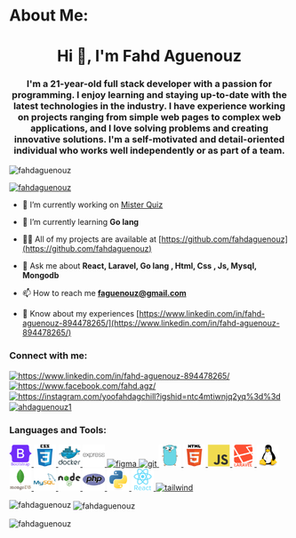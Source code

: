 #  About Me:
<h1 align="center">Hi 👋, I'm Fahd Aguenouz</h1>
<h3 align="center">I'm a 21-year-old full stack developer with a passion for programming. I enjoy learning and staying up-to-date with the latest technologies in the industry. I have experience working on projects ranging from simple web pages to complex web applications, and I love solving problems and creating innovative solutions. I'm a self-motivated and detail-oriented individual who works well independently or as part of a team.</h3>

<p align="left"> <img src="https://komarev.com/ghpvc/?username=fahdaguenouz&label=Profile%20views&color=0e75b6&style=flat" alt="fahdaguenouz" /> </p>

<p align="left"> <a href="https://github.com/ryo-ma/github-profile-trophy"><img src="https://github-profile-trophy.vercel.app/?username=fahdaguenouz" alt="fahdaguenouz" /></a> </p>

- 🔭 I’m currently working on [Mister Quiz](https://github.com/fahdaguenouz/mister-quiz)

- 🌱 I’m currently learning **Go lang**

- 👨‍💻 All of my projects are available at [https://github.com/fahdaguenouz](https://github.com/fahdaguenouz)

- 💬 Ask me about **React, Laravel, Go lang , Html, Css , Js, Mysql, Mongodb**

- 📫 How to reach me **faguenouz@gmail.com**

- 📄 Know about my experiences [https://www.linkedin.com/in/fahd-aguenouz-894478265/](https://www.linkedin.com/in/fahd-aguenouz-894478265/)

<h3 align="left">Connect with me:</h3>
<p align="left">
<a href="https://linkedin.com/in/https://www.linkedin.com/in/fahd-aguenouz-894478265/" target="blank"><img align="center" src="https://raw.githubusercontent.com/rahuldkjain/github-profile-readme-generator/master/src/images/icons/Social/linked-in-alt.svg" alt="https://www.linkedin.com/in/fahd-aguenouz-894478265/" height="30" width="40" /></a>
<a href="https://fb.com/https://www.facebook.com/fahd.agz/" target="blank"><img align="center" src="https://raw.githubusercontent.com/rahuldkjain/github-profile-readme-generator/master/src/images/icons/Social/facebook.svg" alt="https://www.facebook.com/fahd.agz/" height="30" width="40" /></a>
<a href="https://instagram.com/https://instagram.com/yoofahdagchill?igshid=ntc4mtiwnjq2yq%3d%3d" target="blank"><img align="center" src="https://raw.githubusercontent.com/rahuldkjain/github-profile-readme-generator/master/src/images/icons/Social/instagram.svg" alt="https://instagram.com/yoofahdagchill?igshid=ntc4mtiwnjq2yq%3d%3d" height="30" width="40" /></a>
<a href="https://www.hackerrank.com/ahdaguenouz1" target="blank"><img align="center" src="https://raw.githubusercontent.com/rahuldkjain/github-profile-readme-generator/master/src/images/icons/Social/hackerrank.svg" alt="ahdaguenouz1" height="30" width="40" /></a>
</p>

<h3 align="left">Languages and Tools:</h3>
<p align="left"> <a href="https://getbootstrap.com" target="_blank" rel="noreferrer"> <img src="https://raw.githubusercontent.com/devicons/devicon/master/icons/bootstrap/bootstrap-plain-wordmark.svg" alt="bootstrap" width="40" height="40"/> </a> <a href="https://www.w3schools.com/css/" target="_blank" rel="noreferrer"> <img src="https://raw.githubusercontent.com/devicons/devicon/master/icons/css3/css3-original-wordmark.svg" alt="css3" width="40" height="40"/> </a> <a href="https://www.docker.com/" target="_blank" rel="noreferrer"> <img src="https://raw.githubusercontent.com/devicons/devicon/master/icons/docker/docker-original-wordmark.svg" alt="docker" width="40" height="40"/> </a> <a href="https://expressjs.com" target="_blank" rel="noreferrer"> <img src="https://raw.githubusercontent.com/devicons/devicon/master/icons/express/express-original-wordmark.svg" alt="express" width="40" height="40"/> </a> <a href="https://www.figma.com/" target="_blank" rel="noreferrer"> <img src="https://www.vectorlogo.zone/logos/figma/figma-icon.svg" alt="figma" width="40" height="40"/> </a> <a href="https://git-scm.com/" target="_blank" rel="noreferrer"> <img src="https://www.vectorlogo.zone/logos/git-scm/git-scm-icon.svg" alt="git" width="40" height="40"/> </a> <a href="https://golang.org" target="_blank" rel="noreferrer"> <img src="https://raw.githubusercontent.com/devicons/devicon/master/icons/go/go-original.svg" alt="go" width="40" height="40"/> </a> <a href="https://www.w3.org/html/" target="_blank" rel="noreferrer"> <img src="https://raw.githubusercontent.com/devicons/devicon/master/icons/html5/html5-original-wordmark.svg" alt="html5" width="40" height="40"/> </a> <a href="https://developer.mozilla.org/en-US/docs/Web/JavaScript" target="_blank" rel="noreferrer"> <img src="https://raw.githubusercontent.com/devicons/devicon/master/icons/javascript/javascript-original.svg" alt="javascript" width="40" height="40"/> </a> <a href="https://laravel.com/" target="_blank" rel="noreferrer"> <img src="https://raw.githubusercontent.com/devicons/devicon/master/icons/laravel/laravel-plain-wordmark.svg" alt="laravel" width="40" height="40"/> </a> <a href="https://www.linux.org/" target="_blank" rel="noreferrer"> <img src="https://raw.githubusercontent.com/devicons/devicon/master/icons/linux/linux-original.svg" alt="linux" width="40" height="40"/> </a> <a href="https://www.mongodb.com/" target="_blank" rel="noreferrer"> <img src="https://raw.githubusercontent.com/devicons/devicon/master/icons/mongodb/mongodb-original-wordmark.svg" alt="mongodb" width="40" height="40"/> </a> <a href="https://www.mysql.com/" target="_blank" rel="noreferrer"> <img src="https://raw.githubusercontent.com/devicons/devicon/master/icons/mysql/mysql-original-wordmark.svg" alt="mysql" width="40" height="40"/> </a> <a href="https://nodejs.org" target="_blank" rel="noreferrer"> <img src="https://raw.githubusercontent.com/devicons/devicon/master/icons/nodejs/nodejs-original-wordmark.svg" alt="nodejs" width="40" height="40"/> </a> <a href="https://www.php.net" target="_blank" rel="noreferrer"> <img src="https://raw.githubusercontent.com/devicons/devicon/master/icons/php/php-original.svg" alt="php" width="40" height="40"/> </a> <a href="https://www.python.org" target="_blank" rel="noreferrer"> <img src="https://raw.githubusercontent.com/devicons/devicon/master/icons/python/python-original.svg" alt="python" width="40" height="40"/> </a> <a href="https://reactjs.org/" target="_blank" rel="noreferrer"> <img src="https://raw.githubusercontent.com/devicons/devicon/master/icons/react/react-original-wordmark.svg" alt="react" width="40" height="40"/> </a> <a href="https://tailwindcss.com/" target="_blank" rel="noreferrer"> <img src="https://www.vectorlogo.zone/logos/tailwindcss/tailwindcss-icon.svg" alt="tailwind" width="40" height="40"/> </a> </p>

<p><img align="left" src="https://github-readme-stats.vercel.app/api/top-langs?username=fahdaguenouz&show_icons=true&locale=en&layout=compact" alt="fahdaguenouz" /></p>

<p>&nbsp;<img align="center" src="https://github-readme-stats.vercel.app/api?username=fahdaguenouz&show_icons=true&locale=en" alt="fahdaguenouz" /></p>

<p><img align="center" src="https://github-readme-streak-stats.herokuapp.com/?user=fahdaguenouz&" alt="fahdaguenouz" /></p>
